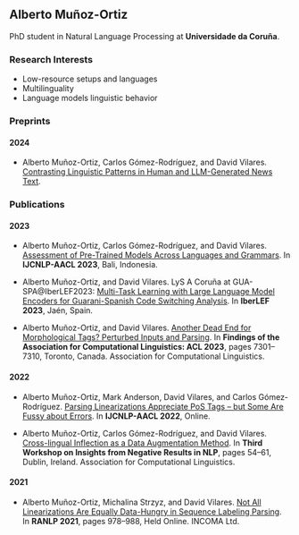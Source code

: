 ## Alberto Muñoz-Ortiz

PhD student in Natural Language Processing at **Universidade da Coruña**.

### Research Interests
- Low-resource setups and languages
- Multilinguality
- Language models linguistic behavior

### Preprints
#### 2024
- Alberto Muñoz-Ortiz, Carlos Gómez-Rodríguez, and David Vilares. [Contrasting Linguistic Patterns in Human and LLM-Generated News Text](https://www.researchsquare.com/article/rs-4077382/v1).

### Publications
#### 2023
- Alberto Muñoz-Ortiz, Carlos Gómez-Rodríguez, and David Vilares. [Assessment of Pre-Trained Models Across Languages and Grammars](https://arxiv.org/abs/2309.11165). In **IJCNLP-AACL 2023**, Bali, Indonesia.

- Alberto Muñoz-Ortiz, and David Vilares. LyS A Coruña at GUA-SPA@IberLEF2023: [Multi-Task Learning with Large Language Model Encoders for Guarani-Spanish Code Switching Analysis](https://ruc.udc.es/dspace/handle/2183/33478). In **IberLEF 2023**, Jaén, Spain.

- Alberto Muñoz-Ortiz, and David Vilares. [Another Dead End for Morphological Tags? Perturbed Inputs and Parsing](https://aclanthology.org/2023.findings-acl.459/). In **Findings of the Association for Computational Linguistics: ACL 2023**, pages 7301–7310, Toronto, Canada. Association for Computational Linguistics.

#### 2022
- Alberto Muñoz-Ortiz, Mark Anderson, David Vilares, and Carlos Gómez-Rodríguez. [Parsing Linearizations Appreciate PoS Tags – but Some Are Fussy about Errors](https://aclanthology.org/2022.aacl-short.16/). In **IJCNLP-AACL 2022**, Online.

- Alberto Muñoz-Ortiz, Carlos Gómez-Rodríguez, and David Vilares. [Cross-lingual Inflection as a Data Augmentation Method](https://aclanthology.org/2022.insights-1.7/). In **Third Workshop on Insights from Negative Results in NLP**, pages 54–61, Dublin, Ireland. Association for Computational Linguistics.

#### 2021
- Alberto Muñoz-Ortiz, Michalina Strzyz, and David Vilares. [Not All Linearizations Are Equally Data-Hungry in Sequence Labeling Parsing](https://aclanthology.org/2021.ranlp-1.111/). In **RANLP 2021**, pages 978–988, Held Online. INCOMA Ltd.
